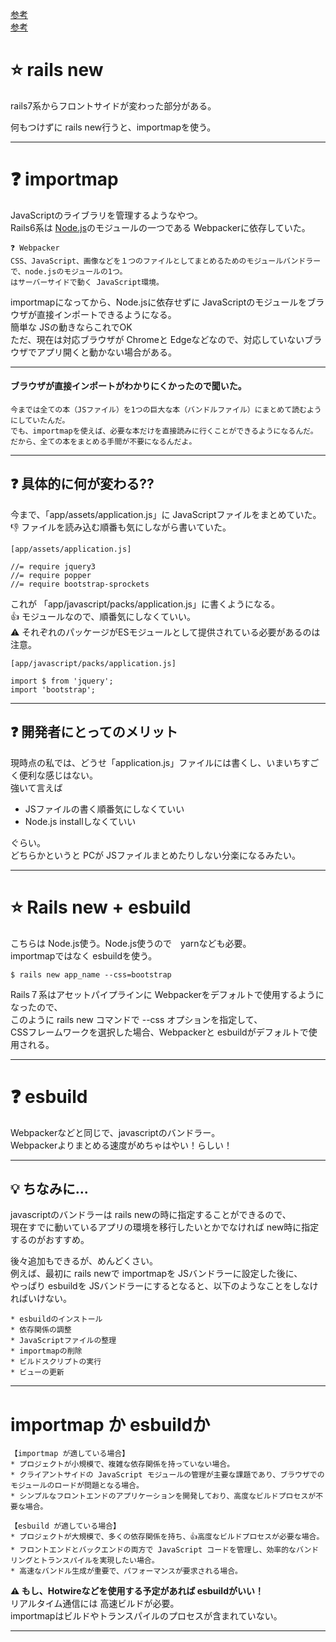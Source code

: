 [参考](https://qiita.com/megane42/items/bf85746b9cefaf38f473)  
[参考](https://qiita.com/kuma_chill/items/b9577de1dc2f4a293728)

# ⭐️ rails new
rails7系からフロントサイドが変わった部分がある。  

何もつけずに rails new行うと、importmapを使う。  
***

# ❓ importmap
JavaScriptのライブラリを管理するようなやつ。  
Rails6系は [Node.js](https://github.com/Tarara33/TIL/blob/main/%E7%92%B0%E5%A2%83%E6%A7%8B%E7%AF%89%E7%B3%BB/Node.js/Node_js.md)のモジュールの一つである Webpackerに依存していた。 
~~~
❓ Webpacker
CSS、JavaScript、画像などを１つのファイルとしてまとめるためのモジュールバンドラーで、node.jsのモジュールの1つ。
はサーバーサイドで動く JavaScript環境。
~~~

importmapになってから、Node.jsに依存せずに JavaScriptのモジュールをブラウザが直接インポートできるようになる。   
簡単な JSの動きならこれでOK  
ただ、現在は対応ブラウザが Chromeと Edgeなどなので、対応していないブラウザでアプリ開くと動かない場合がある。
***

#### ブラウザが直接インポートがわかりにくかったので聞いた。
~~~
今までは全ての本（JSファイル）を1つの巨大な本（バンドルファイル）にまとめて読むようにしていたんだ。
でも、importmapを使えば、必要な本だけを直接読みに行くことができるようになるんだ。
だから、全ての本をまとめる手間が不要になるんだよ。
~~~
***

## ❓ 具体的に何が変わる??
今まで、「app/assets/application.js」に JavaScriptファイルをまとめていた。  
👎 ファイルを読み込む順番も気にしながら書いていた。
~~~
[app/assets/application.js]

//= require jquery3
//= require popper
//= require bootstrap-sprockets
~~~

これが 「app/javascript/packs/application.js」に書くようになる。  
👍 モジュールなので、順番気にしなくていい。  
⚠️ それぞれのパッケージがESモジュールとして提供されている必要があるのは注意。
~~~
[app/javascript/packs/application.js]

import $ from 'jquery';
import 'bootstrap';
~~~
***

## ❓ 開発者にとってのメリット
現時点の私では、どうせ「application.js」ファイルには書くし、いまいちすごく便利な感じはない。  
強いて言えば
- JSファイルの書く順番気にしなくていい
- Node.js installしなくていい

ぐらい。  
どちらかというと PCが JSファイルまとめたりしない分楽になるみたい。
***

# ⭐️ Rails new + esbuild
こちらは Node.js使う。Node.js使うので　yarnなども必要。  
importmapではなく esbuildを使う。
~~~
$ rails new app_name --css=bootstrap
~~~
Rails７系はアセットパイプラインに Webpackerをデフォルトで使用するようになったので、      
このように rails new コマンドで --css オプションを指定して、  
CSSフレームワークを選択した場合、Webpackerと esbuildがデフォルトで使用される。
***

# ❓ esbuild
Webpackerなどと同じで、javascriptのバンドラー。  
Webpackerよりまとめる速度がめちゃはやい！らしい！
***

## 💡 ちなみに...
javascriptのバンドラーは rails newの時に指定することができるので、  
現在すでに動いているアプリの環境を移行したいとかでなければ new時に指定するのがおすすめ。  

後々追加もできるが、めんどくさい。  
例えば、最初に rails newで importmapを JSバンドラーに設定した後に、  
やっぱり esbuildを JSバンドラーにするとなると、以下のようなことをしなければいけない。
~~~
* esbuildのインストール
* 依存関係の調整
* JavaScriptファイルの整理
* importmapの削除
* ビルドスクリプトの実行
* ビューの更新
~~~
***

# importmap か esbuildか
~~~
【importmap が適している場合】
* プロジェクトが小規模で、複雑な依存関係を持っていない場合。
* クライアントサイドの JavaScript モジュールの管理が主要な課題であり、ブラウザでのモジュールのロードが問題となる場合。
* シンプルなフロントエンドのアプリケーションを開発しており、高度なビルドプロセスが不要な場合。

【esbuild が適している場合】
* プロジェクトが大規模で、多くの依存関係を持ち、👍高度なビルドプロセスが必要な場合。
* フロントエンドとバックエンドの両方で JavaScript コードを管理し、効率的なバンドリングとトランスパイルを実現したい場合。
* 高速なバンドル生成が重要で、パフォーマンスが要求される場合。
~~~
**⚠️ もし、Hotwireなどを使用する予定があれば esbuildがいい！**  
リアルタイム通信には 高速ビルドが必要。  
importmapはビルドやトランスパイルのプロセスが含まれていない。
***
